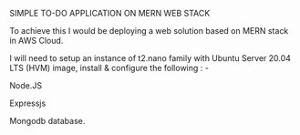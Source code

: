 SIMPLE TO-DO APPLICATION ON MERN WEB STACK

To achieve this I would be deploying a web solution based on MERN stack in AWS Cloud.

I will need to setup an instance of t2.nano family with Ubuntu Server 20.04 LTS (HVM) image, install & configure the following : - 

Node.JS

Expressjs 

Mongodb database.
